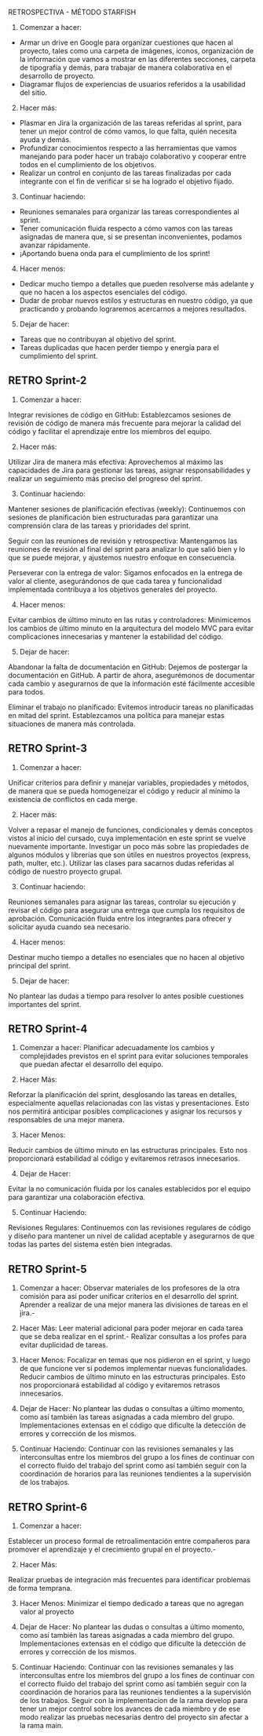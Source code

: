 RETROSPECTIVA - MÉTODO STARFISH

1. Comenzar a hacer:
* Armar un drive en Google para organizar cuestiones que hacen al proyecto, tales como una carpeta de imágenes, iconos, organización de la información que vamos a mostrar en las diferentes secciones, carpeta de tipografía y demás, para trabajar de manera colaborativa en el desarrollo de proyecto.
* Diagramar flujos de experiencias de usuarios referidos a la usabilidad del sitio.  

2. Hacer más:
* Plasmar en Jira la organización de las tareas referidas al sprint, para tener un mejor control de cómo vamos, lo que falta, quién necesita ayuda y demás.
* Profundizar conocimientos respecto a las herramientas que vamos manejando para poder hacer un trabajo colaborativo y cooperar entre todos en el cumplimiento de los objetivos. 
* Realizar un control en conjunto de las tareas finalizadas por cada integrante con el fin de verificar si se ha logrado el objetivo fijado. 

3. Continuar haciendo:
* Reuniones semanales para organizar las tareas correspondientes al sprint. 
* Tener comunicación fluida respecto a cómo vamos con las tareas asignadas de manera que, si se presentan inconvenientes, podamos avanzar rápidamente. 
* ¡Aportando buena onda para el cumplimiento de los sprint!

4. Hacer menos:
* Dedicar mucho tiempo a detalles que pueden resolverse más adelante y que no hacen a los aspectos esenciales del código.
* Dudar de probar nuevos estilos y estructuras en nuestro código, ya que practicando y probando lograremos acercarnos a mejores resultados.

5. Dejar de hacer:
* Tareas que no contribuyan al objetivo del sprint.
* Tareas duplicadas que hacen perder tiempo y energía para el cumplimiento del sprint.

## RETRO Sprint-2 
1. Comenzar a hacer:

Integrar revisiones de código en GitHub: Establezcamos sesiones de revisión de código de manera más frecuente para mejorar la calidad del código y facilitar el aprendizaje entre los miembros del equipo.


2. Hacer más:

Utilizar Jira de manera más efectiva: Aprovechemos al máximo las capacidades de Jira para gestionar las tareas, asignar responsabilidades y realizar un seguimiento más preciso del progreso del sprint.



3. Continuar haciendo:

Mantener sesiones de planificación efectivas (weekly): Continuemos con sesiones de planificación bien estructuradas para garantizar una comprensión clara de las tareas y prioridades del sprint.

Seguir con las reuniones de revisión y retrospectiva: Mantengamos las reuniones de revisión al final del sprint para analizar lo que salió bien y lo que se puede mejorar, y ajustemos nuestro enfoque en consecuencia.

Perseverar con la entrega de valor: Sigamos enfocados en la entrega de valor al cliente, asegurándonos de que cada tarea y funcionalidad implementada contribuya a los objetivos generales del proyecto.



4. Hacer menos:

Evitar cambios de último minuto en las rutas y controladores: Minimicemos los cambios de último minuto en la arquitectura del modelo MVC para evitar complicaciones innecesarias y mantener la estabilidad del código.


5. Dejar de hacer:

Abandonar la falta de documentación en GitHub: Dejemos de postergar la documentación en GitHub. A partir de ahora, asegurémonos de documentar cada cambio y asegurarnos de que la información esté fácilmente accesible para todos.

Eliminar el trabajo no planificado: Evitemos introducir tareas no planificadas en mitad del sprint. Establezcamos una política para manejar estas situaciones de manera más controlada.

## RETRO Sprint-3 

1. Comenzar a hacer:

Unificar criterios para definir y manejar variables, propiedades y métodos, de manera que se pueda homogeneizar el código y reducir al mínimo la existencia de conflictos en cada merge.


2. Hacer más:

Volver a repasar el manejo de funciones, condicionales y demás conceptos vistos al inicio del cursado, cuya implementación en este sprint se vuelve nuevamente importante.
Investigar un poco más sobre las propiedades de algunos módulos y librerías que son útiles en nuestros proyectos (express, path, multer, etc.).
Utilizar las clases para sacarnos dudas referidas al código de nuestro proyecto grupal.


3. Continuar haciendo:

Reuniones semanales para asignar las tareas, controlar su ejecución y revisar el código para asegurar una entrega que cumpla los requisitos de aprobación.
Comunicación fluida entre los integrantes para ofrecer y solicitar ayuda cuando sea necesario.


4. Hacer menos:

Destinar mucho tiempo a detalles no esenciales que no hacen al objetivo principal del sprint.


5. Dejar de hacer:

No plantear las dudas a tiempo para resolver lo antes posible cuestiones importantes del sprint.

## RETRO Sprint-4

1. Comenzar a hacer:
Planificar adecuadamente los cambios y complejidades previstos en el sprint para evitar soluciones temporales que puedan afectar el desarrollo del equipo.

2. Hacer Más:

Reforzar la planificación del sprint, desglosando las tareas en detalles, especialmente aquellas relacionadas con las vistas y presentaciones. Esto nos permitirá anticipar posibles complicaciones y asignar los recursos y responsables de una mejor manera.

3. Hacer Menos:

Reducir cambios de último minuto en las estructuras principales. Esto nos proporcionará estabilidad al código y evitaremos retrasos innecesarios.

4. Dejar de Hacer:

Evitar la no comunicación fluida por los canales establecidos por el equipo para garantizar una colaboración efectiva.

5. Continuar Haciendo:

Revisiones Regulares: Continuemos con las revisiones regulares de código y diseño para mantener un nivel de calidad aceptable y asegurarnos de que todas las partes del sistema estén bien integradas.

## RETRO Sprint-5
1. Comenzar a hacer: 
Observar materiales de los profesores de la otra comisión para así poder unificar criterios en el desarrollo del sprint.
Aprender a realizar de una mejor manera las divisiones de tareas en el jira.-

2. Hacer Más:
Leer material adicional para poder mejorar en cada tarea que se deba realizar en el sprint.-
Realizar consultas a los profes para evitar duplicidad de tareas.

3. Hacer Menos:
Focalizar en temas que nos pidieron en el sprint, y luego de que funcione ver si podemos implementar nuevas funcionalidades.
Reducir cambios de último minuto en las estructuras principales. Esto nos proporcionará estabilidad al código y evitaremos retrasos innecesarios.

4. Dejar de Hacer:
No plantear las dudas o consultas a último momento, como así también las tareas asignadas a cada miembro del grupo.
Implementaciones extensas en el código que dificulte la detección de errores y corrección de los mismos.

5. Continuar Haciendo:
Continuar con las revisiones semanales y las interconsultas entre los miembros del grupo a los fines de continuar con el correcto fluido del trabajo del sprint como así también seguir con la coordinación de horarios para las reuniones tendientes a la supervisión de los trabajos.

## RETRO Sprint-6
1. Comenzar a hacer: 

Establecer un proceso formal de retroalimentación entre compañeros para promover el aprendizaje y el crecimiento grupal en el proyecto.-

2. Hacer Más:

Realizar pruebas de integración más frecuentes para identificar problemas de forma temprana.

3. Hacer Menos:
Minimizar el tiempo dedicado a tareas  que no agregan valor al proyecto

4. Dejar de Hacer:
No plantear las dudas o consultas a último momento, como así también las tareas asignadas a cada miembro del grupo.
Implementaciones extensas en el código que dificulte la detección de errores y corrección de los mismos.

5. Continuar Haciendo:
Continuar con las revisiones semanales y las interconsultas entre los miembros del grupo a los fines de continuar con el correcto fluido del trabajo del sprint como así también seguir con la coordinación de horarios para las reuniones tendientes a la supervisión de los trabajos.
Seguir con la implementacion de la rama develop para tener un mejor control sobre los avances de cada miembro y de ese modo realizar las pruebas necesarias dentro del proyecto sin afectar a la rama main.